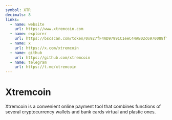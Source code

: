 ```yaml
---
symbol: XTR
decimals: 8
links:
  - name: website
    url: https://www.xtremcoin.com
  - name: explorer
    url: https://bscscan.com/token/0x927fF4AD97991C1eeC44AB02c6970088ffa85250
  - name: x
    url: https://x.com/xtremcoin
  - name: github
    url: https://github.com/xtremcoin
  - name: telegram
    url: https://t.me/xtremcoin
---
```


# Xtremcoin

Xtremcoin is a convenient online payment tool that combines functions of several cryptocurrency wallets and bank cards virtual and plastic ones.

